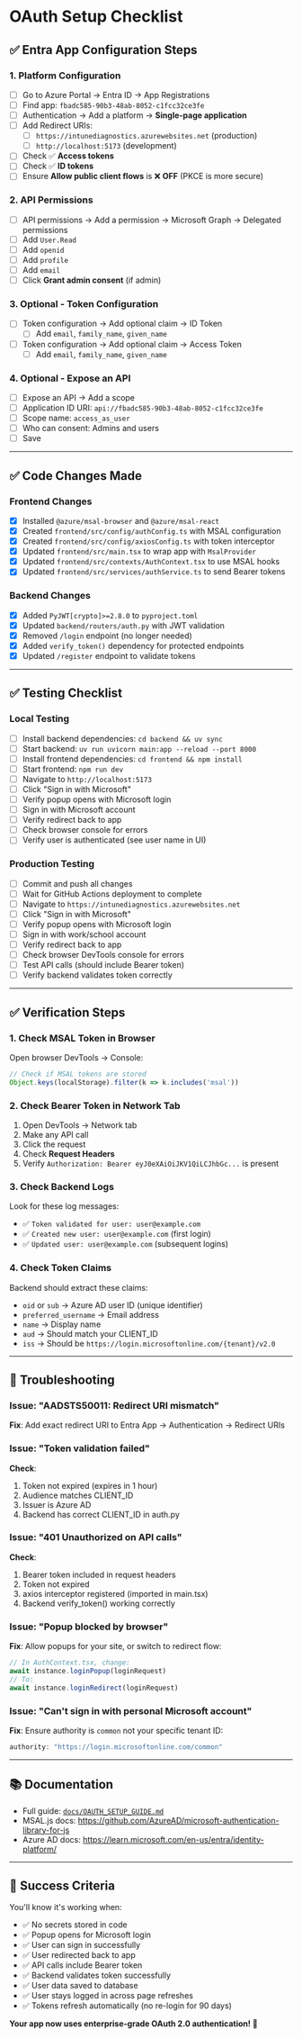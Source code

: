 # OAuth Setup Checklist

## ✅ Entra App Configuration Steps

### 1. Platform Configuration
- [ ] Go to Azure Portal → Entra ID → App Registrations
- [ ] Find app: `fbadc585-90b3-48ab-8052-c1fcc32ce3fe`
- [ ] Authentication → Add a platform → **Single-page application**
- [ ] Add Redirect URIs:
  - [ ] `https://intunediagnostics.azurewebsites.net` (production)
  - [ ] `http://localhost:5173` (development)
- [ ] Check ✅ **Access tokens**
- [ ] Check ✅ **ID tokens**
- [ ] Ensure **Allow public client flows** is ❌ **OFF** (PKCE is more secure)

### 2. API Permissions
- [ ] API permissions → Add a permission → Microsoft Graph → Delegated permissions
- [ ] Add `User.Read`
- [ ] Add `openid`
- [ ] Add `profile`
- [ ] Add `email`
- [ ] Click **Grant admin consent** (if admin)

### 3. Optional - Token Configuration
- [ ] Token configuration → Add optional claim → ID Token
  - [ ] Add `email`, `family_name`, `given_name`
- [ ] Token configuration → Add optional claim → Access Token
  - [ ] Add `email`, `family_name`, `given_name`

### 4. Optional - Expose an API
- [ ] Expose an API → Add a scope
- [ ] Application ID URI: `api://fbadc585-90b3-48ab-8052-c1fcc32ce3fe`
- [ ] Scope name: `access_as_user`
- [ ] Who can consent: Admins and users
- [ ] Save

---

## ✅ Code Changes Made

### Frontend Changes
- [x] Installed `@azure/msal-browser` and `@azure/msal-react`
- [x] Created `frontend/src/config/authConfig.ts` with MSAL configuration
- [x] Created `frontend/src/config/axiosConfig.ts` with token interceptor
- [x] Updated `frontend/src/main.tsx` to wrap app with `MsalProvider`
- [x] Updated `frontend/src/contexts/AuthContext.tsx` to use MSAL hooks
- [x] Updated `frontend/src/services/authService.ts` to send Bearer tokens

### Backend Changes
- [x] Added `PyJWT[crypto]>=2.8.0` to `pyproject.toml`
- [x] Updated `backend/routers/auth.py` with JWT validation
- [x] Removed `/login` endpoint (no longer needed)
- [x] Added `verify_token()` dependency for protected endpoints
- [x] Updated `/register` endpoint to validate tokens

---

## ✅ Testing Checklist

### Local Testing
- [ ] Install backend dependencies: `cd backend && uv sync`
- [ ] Start backend: `uv run uvicorn main:app --reload --port 8000`
- [ ] Install frontend dependencies: `cd frontend && npm install`
- [ ] Start frontend: `npm run dev`
- [ ] Navigate to `http://localhost:5173`
- [ ] Click "Sign in with Microsoft"
- [ ] Verify popup opens with Microsoft login
- [ ] Sign in with Microsoft account
- [ ] Verify redirect back to app
- [ ] Check browser console for errors
- [ ] Verify user is authenticated (see user name in UI)

### Production Testing
- [ ] Commit and push all changes
- [ ] Wait for GitHub Actions deployment to complete
- [ ] Navigate to `https://intunediagnostics.azurewebsites.net`
- [ ] Click "Sign in with Microsoft"
- [ ] Verify popup opens with Microsoft login
- [ ] Sign in with work/school account
- [ ] Verify redirect back to app
- [ ] Check browser DevTools console for errors
- [ ] Test API calls (should include Bearer token)
- [ ] Verify backend validates token correctly

---

## ✅ Verification Steps

### 1. Check MSAL Token in Browser
Open browser DevTools → Console:
```javascript
// Check if MSAL tokens are stored
Object.keys(localStorage).filter(k => k.includes('msal'))
```

### 2. Check Bearer Token in Network Tab
1. Open DevTools → Network tab
2. Make any API call
3. Click the request
4. Check **Request Headers**
5. Verify `Authorization: Bearer eyJ0eXAiOiJKV1QiLCJhbGc...` is present

### 3. Check Backend Logs
Look for these log messages:
- ✅ `Token validated for user: user@example.com`
- ✅ `Created new user: user@example.com` (first login)
- ✅ `Updated user: user@example.com` (subsequent logins)

### 4. Check Token Claims
Backend should extract these claims:
- `oid` or `sub` → Azure AD user ID (unique identifier)
- `preferred_username` → Email address
- `name` → Display name
- `aud` → Should match your CLIENT_ID
- `iss` → Should be `https://login.microsoftonline.com/{tenant}/v2.0`

---

## 🚨 Troubleshooting

### Issue: "AADSTS50011: Redirect URI mismatch"
**Fix**: Add exact redirect URI to Entra App → Authentication → Redirect URIs

### Issue: "Token validation failed"
**Check**:
1. Token not expired (expires in 1 hour)
2. Audience matches CLIENT_ID
3. Issuer is Azure AD
4. Backend has correct CLIENT_ID in auth.py

### Issue: "401 Unauthorized on API calls"
**Check**:
1. Bearer token included in request headers
2. Token not expired
3. axios interceptor registered (imported in main.tsx)
4. Backend verify_token() working correctly

### Issue: "Popup blocked by browser"
**Fix**: Allow popups for your site, or switch to redirect flow:
```typescript
// In AuthContext.tsx, change:
await instance.loginPopup(loginRequest)
// To:
await instance.loginRedirect(loginRequest)
```

### Issue: "Can't sign in with personal Microsoft account"
**Fix**: Ensure authority is `common` not your specific tenant ID:
```typescript
authority: "https://login.microsoftonline.com/common"
```

---

## 📚 Documentation

- Full guide: [`docs/OAUTH_SETUP_GUIDE.md`](./OAUTH_SETUP_GUIDE.md)
- MSAL.js docs: https://github.com/AzureAD/microsoft-authentication-library-for-js
- Azure AD docs: https://learn.microsoft.com/en-us/entra/identity-platform/

---

## 🎉 Success Criteria

You'll know it's working when:
- ✅ No secrets stored in code
- ✅ Popup opens for Microsoft login
- ✅ User can sign in successfully
- ✅ User redirected back to app
- ✅ API calls include Bearer token
- ✅ Backend validates token successfully
- ✅ User data saved to database
- ✅ User stays logged in across page refreshes
- ✅ Tokens refresh automatically (no re-login for 90 days)

**Your app now uses enterprise-grade OAuth 2.0 authentication! 🚀**
